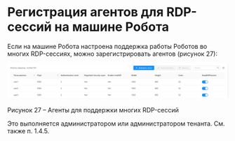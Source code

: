 # Регистрация агентов для RDP-сессий на машине Робота

Если на машине Робота настроена поддержка работы Роботов во многих RDP-сессиях, можно зарегистрировать агентов (рисунок 27):

![](<../../.gitbook/assets/0 (1)>)

Рисунок 27 – Агенты для поддержки многих RDP-сессий

Это выполняется администратором или администратором тенанта. См. также п. 1.4.5.
